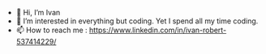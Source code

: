 - 👋 Hi, I’m Ivan
- 👀 I’m interested in everything but coding. Yet I spend all my time coding.
- 📫 How to reach me : https://www.linkedin.com/in/ivan-robert-537414229/

<!---
ivan-robert/ivan-robert is a ✨ special ✨ repository because its `README.md` (this file) appears on your GitHub profile.
You can click the Preview link to take a look at your changes.
--->
